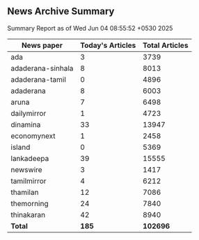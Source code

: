 <!-- @format -->
## News Archive Summary

Summary Report as of Wed Jun 04 08:55:52 +0530 2025

| News paper         | Today's Articles | Total Articles |
|--------------------|------------------|----------------|
| ada               | 3          | 3739        |
| adaderana-sinhala               | 8          | 8013        |
| adaderana-tamil               | 0          | 4896        |
| adaderana               | 8          | 6003        |
| aruna               | 7          | 6498        |
| dailymirror               | 1          | 4723        |
| dinamina               | 33          | 13947        |
| economynext               | 1          | 2458        |
| island               | 0          | 5369        |
| lankadeepa               | 39          | 15555        |
| newswire               | 3          | 1417        |
| tamilmirror               | 4          | 6212        |
| thamilan               | 12          | 7086        |
| themorning               | 24          | 7840        |
| thinakaran               | 42          | 8940        |
| **Total**          | **185**      | **102696** |

